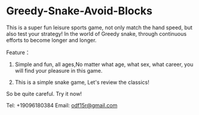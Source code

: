 # Greedy-Snake-Avoid-Blocks

This is a super fun leisure sports game, not only match the hand speed, but also test your strategy! In the world of Greedy snake, through continuous efforts to become longer and longer.

Feature：

1. Simple and fun, all ages,No matter what age, what sex, what career, you will find your pleasure in this game.

2. This is a simple snake game, Let's review the classics!

So be quite careful. Try it now!

Tel: +19096180384
Email: odf15r@gmail.com
